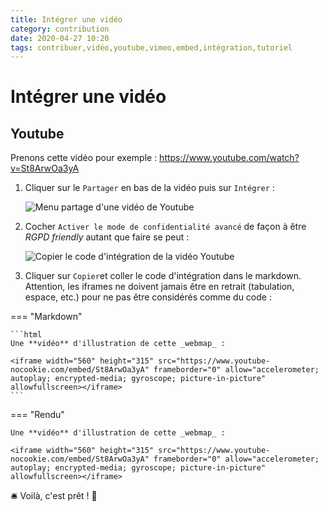 ```yaml
---
title: Intégrer une vidéo
category: contribution
date: 2020-04-27 10:20
tags: contribuer,vidéo,youtube,vimeo,embed,intégration,tutoriel
---
```


# Intégrer une vidéo

## Youtube

Prenons cette vidéo pour exemple : <https://www.youtube.com/watch?v=St8ArwOa3yA>

1. Cliquer sur le `Partager` en bas de la vidéo puis sur `Intégrer` :

    ![Menu partage d'une vidéo de Youtube](https://cdn.geotribu.fr/images/internal/contribution/videos/embed_youtube_share_annotated.png)

2. Cocher `Activer le mode de confidentialité avancé` de façon à être _RGPD friendly_ autant que faire se peut :

    ![Copier le code d'intégration de la vidéo Youtube](https://cdn.geotribu.fr/images/internal/contribution/videos/embed_youtube_copy_annotated.png)

3. Cliquer sur `Copier`et coller le code d'intégration dans le markdown. Attention, les iframes ne doivent jamais être en retrait (tabulation, espace, etc.) pour ne pas être considérés comme du code :

=== "Markdown"

    ```html
    Une **vidéo** d'illustration de cette _webmap_ :

    <iframe width="560" height="315" src="https://www.youtube-nocookie.com/embed/St8ArwOa3yA" frameborder="0" allow="accelerometer; autoplay; encrypted-media; gyroscope; picture-in-picture" allowfullscreen></iframe>
    ```

=== "Rendu"

    Une **vidéo** d'illustration de cette _webmap_ :

    <iframe width="560" height="315" src="https://www.youtube-nocookie.com/embed/St8ArwOa3yA" frameborder="0" allow="accelerometer; autoplay; encrypted-media; gyroscope; picture-in-picture" allowfullscreen></iframe>

:bellhop_bell: Voilà, c'est prêt ! :tada:
